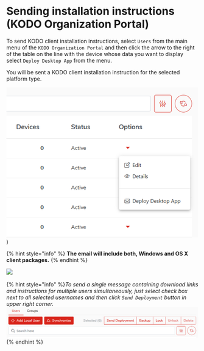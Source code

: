 # Sending installation instructions (KODO Organization Portal)

To send KODO client installation instructions, select `Users` from the main menu of the `KODO Organization Portal` and then click the arrow to the right of the table on the line with the device whose data you want to display select `Deploy Desktop App` from the menu.

You will be sent a KODO client installation instruction for the selected platform type.

![](../../.gitbook/assets/userdeploy.png))

{% hint style="info" %}
**The email will include both, Windows and OS X client packages.**
{% endhint %}

![](https://blobscdn.gitbook.com/v0/b/gitbook-28427.appspot.com/o/assets%2F-LD_wiez_0EVVIJJEUSK%2F-LD_woYrpsPXEvr23qMU%2F-LD_ww-GzQYtisfhpekU%2Fdeployment_mail_s.png?generation=1527497616226454&alt=media)


{% hint style="info" %}_To send a single message containing download links and instructions for multiple users simultaneously, just select check box next to all selected usernames and then click `Send Deployment` button in upper right corner._
![](../../.gitbook/assets/selecteduserspkg.png){% endhint %}







